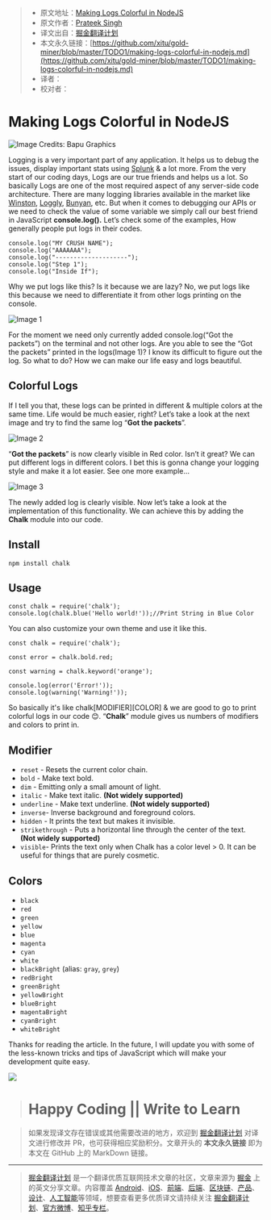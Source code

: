 > * 原文地址：[Making Logs Colorful in NodeJS](https://medium.com/front-end-weekly/making-logs-colorful-in-nodejs-b26b6cf9f0bf)
> * 原文作者：[Prateek Singh](https://medium.com/@prateeksingh_31398)
> * 译文出自：[掘金翻译计划](https://github.com/xitu/gold-miner)
> * 本文永久链接：[https://github.com/xitu/gold-miner/blob/master/TODO1/making-logs-colorful-in-nodejs.md](https://github.com/xitu/gold-miner/blob/master/TODO1/making-logs-colorful-in-nodejs.md)
> * 译者：
> * 校对者：

# Making Logs Colorful in NodeJS

![Image Credits: [Bapu Graphics](https://www.google.com/url?sa=i&url=https%3A%2F%2Fwww.bapugraphics.com%2Fmultimediacoursetips%2F7-nodejs-tips-and-also-tricks-for-javascript-developers%2F&psig=AOvVaw3ZA2cfk0Y7Q-TxrYBfFgd0&ust=1580829786882000&source=images&cd=vfe&ved=0CAMQjB1qFwoTCMiwnIfYtecCFQAAAAAdAAAAABAD)](https://cdn-images-1.medium.com/max/2000/1*fVkQKafnrC3U6YL7yynPag.jpeg)

Logging is a very important part of any application. It helps us to debug the issues, display important stats using [Splunk](https://en.wikipedia.org/wiki/Splunk) & a lot more. From the very start of our coding days, Logs are our true friends and helps us a lot. So basically Logs are one of the most required aspect of any server-side code architecture. There are many logging libraries available in the market like [Winston](https://github.com/winstonjs/winston), [Loggly](https://www.loggly.com/docs/api-overview/), [Bunyan](https://github.com/trentm/node-bunyan), etc. But when it comes to debugging our APIs or we need to check the value of some variable we simply call our best friend in JavaScript **console.log().** Let’s check some of the examples, How generally people put logs in their codes.

```
console.log("MY CRUSH NAME");
console.log("AAAAAAA");
console.log("--------------------");
console.log("Step 1");
console.log("Inside If");
```

Why we put logs like this? Is it because we are lazy? No, we put logs like this because we need to differentiate it from other logs printing on the console.

![Image 1](https://cdn-images-1.medium.com/max/2730/1*UdH0W6yGIk3z3ptPrO5nog.png)

For the moment we need only currently added console.log(“Got the packets”) on the terminal and not other logs. Are you able to see the “Got the packets” printed in the logs(Image 1)? I know its difficult to figure out the log. So what to do? How we can make our life easy and logs beautiful.

## Colorful Logs

If I tell you that, these logs can be printed in different & multiple colors at the same time. Life would be much easier, right? Let’s take a look at the next image and try to find the same log “**Got the packets**”.

![Image 2](https://cdn-images-1.medium.com/max/2732/1*yPiqGs3XlYqywqZ0AdoTAg.png)

“**Got the packets**” is now clearly visible in Red color. Isn’t it great? We can put different logs in different colors. I bet this is gonna change your logging style and make it a lot easier. See one more example…

![Image 3](https://cdn-images-1.medium.com/max/2732/1*puJJ71wiSgqCv_h_L4qREg.png)

The newly added log is clearly visible. Now let’s take a look at the implementation of this functionality. We can achieve this by adding the **Chalk** module into our code.

## Install

```
npm install chalk
```

## Usage

```
const chalk = require('chalk');
console.log(chalk.blue('Hello world!'));//Print String in Blue Color
```

You can also customize your own theme and use it like this.

```
const chalk = require('chalk');

const error = chalk.bold.red;

const warning = chalk.keyword('orange');

console.log(error('Error!'));
console.log(warning('Warning!'));
```

So basically it's like chalk[MODIFIER][COLOR] & we are good to go to print colorful logs in our code 😊. “**Chalk**” module gives us numbers of modifiers and colors to print in.

## Modifier

* `reset` - Resets the current color chain.
* `bold` - Make text bold.
* `dim` - Emitting only a small amount of light.
* `italic` - Make text italic. **(Not widely supported)**
* `underline` - Make text underline. **(Not widely supported)**
* `inverse`- Inverse background and foreground colors.
* `hidden` - It prints the text but makes it invisible.
* `strikethrough` - Puts a horizontal line through the center of the text. **(Not widely supported)**
* `visible`- Prints the text only when Chalk has a color level > 0. It can be useful for things that are purely cosmetic.

## Colors

* `black`
* `red`
* `green`
* `yellow`
* `blue`
* `magenta`
* `cyan`
* `white`
* `blackBright` (alias: `gray`, `grey`)
* `redBright`
* `greenBright`
* `yellowBright`
* `blueBright`
* `magentaBright`
* `cyanBright`
* `whiteBright`

Thanks for reading the article. In the future, I will update you with some of the less-known tricks and tips of JavaScript which will make your development quite easy.

![](https://cdn-images-1.medium.com/max/2000/1*puO9QPsENQ5ww1QKNuf6tw.gif)

> # **Happy Coding || Write to Learn**

> 如果发现译文存在错误或其他需要改进的地方，欢迎到 [掘金翻译计划](https://github.com/xitu/gold-miner) 对译文进行修改并 PR，也可获得相应奖励积分。文章开头的 **本文永久链接** 即为本文在 GitHub 上的 MarkDown 链接。

---

> [掘金翻译计划](https://github.com/xitu/gold-miner) 是一个翻译优质互联网技术文章的社区，文章来源为 [掘金](https://juejin.im) 上的英文分享文章。内容覆盖 [Android](https://github.com/xitu/gold-miner#android)、[iOS](https://github.com/xitu/gold-miner#ios)、[前端](https://github.com/xitu/gold-miner#前端)、[后端](https://github.com/xitu/gold-miner#后端)、[区块链](https://github.com/xitu/gold-miner#区块链)、[产品](https://github.com/xitu/gold-miner#产品)、[设计](https://github.com/xitu/gold-miner#设计)、[人工智能](https://github.com/xitu/gold-miner#人工智能)等领域，想要查看更多优质译文请持续关注 [掘金翻译计划](https://github.com/xitu/gold-miner)、[官方微博](http://weibo.com/juejinfanyi)、[知乎专栏](https://zhuanlan.zhihu.com/juejinfanyi)。

